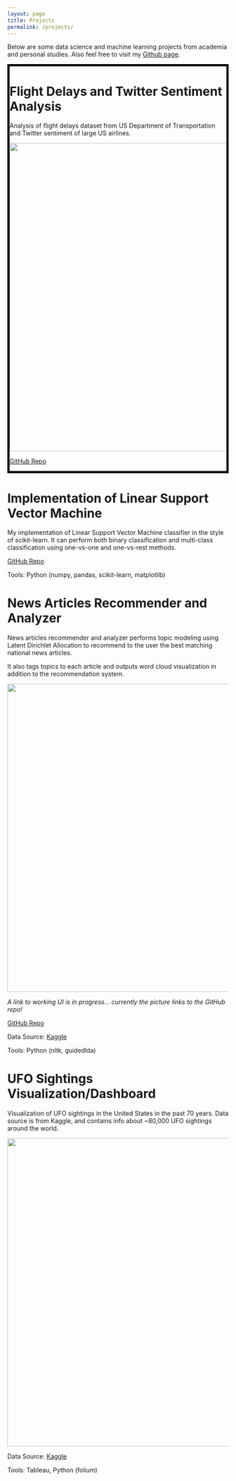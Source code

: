 ```yaml
---
layout: page
title: Projects
permalink: /projects/
---
```


Below are some data science and machine learning projects from academia and personal studies. Also feel free to visit my [Github page](https://github.com/heybaebae).

<div class="border" style="border:thick solid black">

# Flight Delays and Twitter Sentiment Analysis

Analysis of flight delays dataset from US Department of Transportation and Twitter sentiment of large US airlines.

[<img src="https://raw.githubusercontent.com/ryanbae89/flight-delays-and-twitter/master/images/delays_overtime.png" width="700">](https://github.com/ryanbae89/flight-delays-and-twitter)

[GitHub Repo](https://github.com/ryanbae89/flight-delays-and-twitter)

</div>

# Implementation of Linear Support Vector Machine

My implementation of Linear Support Vector Machine classifier in the style of scikit-learn. It can perform both binary classification and multi-class classification using one-vs-one and one-vs-rest methods.

[GitHub Repo](https://github.com/heybaebae/mklearn)

Tools: Python (numpy, pandas, scikit-learn, matplotlib)

# News Articles Recommender and Analyzer

News articles recommender and analyzer performs topic modeling using Latent Dirichlet Allocation to recommend to the user the best matching national news articles.

It also tags topics to each article and outputs word cloud visualization in addition to the recommendation system.  

[<img src="https://github.com/heybaebae/RyanBaeProfessionalPage/blob/master/images/news-recommender.png?raw=true" width="700">](https://github.com/heybaebae/news_analyzer)

*A link to working UI is in progress... currently the picture links to the GitHub repo!*

[GitHub Repo](https://github.com/heybaebae/news_analyzer)

Data Source: [Kaggle](https://www.kaggle.com/snapcrack/all-the-news)

Tools: Python (nltk, guidedlda)

# UFO Sightings Visualization/Dashboard

Visualization of UFO sightings in the United States in the past 70 years. Data source is from Kaggle, and contains info about ~80,000 UFO sightings around the world.

[<img src="https://github.com/heybaebae/RyanBaeProfessionalPage/blob/master/images/aliens-dashboard.PNG?raw=true" width="700">](https://ryanbae89.wixsite.com/ufo-sightings)

Data Source: [Kaggle](https://www.kaggle.com/camnugent/ufo-sightings-around-the-world)

Tools: Tableau, Python (folium)
